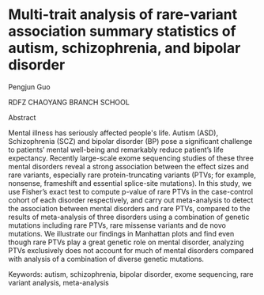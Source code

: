# Multi-trait analysis of rare-variant association summary statistics of autism, schizophrenia, and bipolar disorder

Pengjun Guo

RDFZ CHAOYANG BRANCH SCHOOL

Abstract

Mental illness has seriously affected people's life. Autism (ASD), Schizophrenia (SCZ) and bipolar disorder (BP) pose a significant challenge to patients’ mental well-being and remarkably reduce patient’s life expectancy. Recently large-scale exome sequencing studies of these three mental disorders reveal a strong association between the effect sizes and rare variants, especially rare protein-truncating variants (PTVs; for example, nonsense, frameshift and essential splice-site mutations). In this study, we use Fisher’s exact test to compute p-value of rare PTVs in the case-control cohort of each disorder respectively, and carry out meta-analysis to detect the association between mental disorders and rare PTVs, compared to the results of meta-analysis of three disorders using a combination of genetic mutations including rare PTVs, rare missense variants and de novo mutations. We illustrate our findings in Manhattan plots and find even though rare PTVs play a great genetic role on mental disorder, analyzing PTVs exclusively does not account for much of mental disorders compared with analysis of a combination of diverse genetic mutations.  

Keywords: autism, schizophrenia, bipolar disorder, exome sequencing, rare variant analysis, meta-analysis
